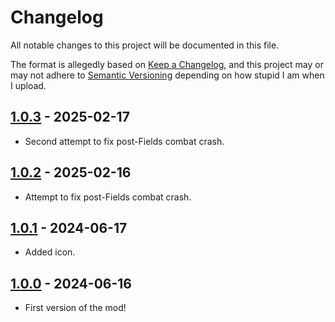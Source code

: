 # Changelog

All notable changes to this project will be documented in this file.

The format is allegedly based on [Keep a Changelog](https://keepachangelog.com/en/1.1.0/), and this project may or may not adhere to [Semantic Versioning](https://semver.org/spec/v2.0.0.html) depending on how stupid I am when I upload.

## [1.0.3] - 2025-02-17

- Second attempt to fix post-Fields combat crash.

## [1.0.2] - 2025-02-16

- Attempt to fix post-Fields combat crash.

## [1.0.1] - 2024-06-17

- Added icon.

## [1.0.0] - 2024-06-16

- First version of the mod!

[unreleased]: https://github.com/Trev2/NemesisSkillIssue/compare/1.0.3...HEAD
[1.0.3]: https://github.com/Trev2/NemesisSkillIssue/compare/1.0.2...1.0.3
[1.0.2]: https://github.com/Trev2/NemesisSkillIssue/compare/1.0.1...1.0.2
[1.0.1]: https://github.com/Trev2/NemesisSkillIssue/compare/1.0.0...1.0.1
[1.0.0]: https://github.com/Trev2/NemesisSkillIssue/compare/b6659a9717f15de3ccfcbcd244c813d26d80aa77...1.0.0
